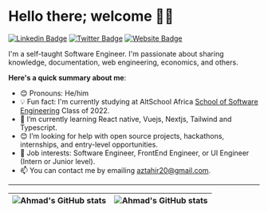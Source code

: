 # Hello there; welcome 👋🏾

[![Linkedin Badge](https://img.shields.io/badge/-Zahradeen-blue?style=for-the-badge&logo=Linkedin&logoColor=white&link=https://linkedin.com/in/zahradeeeen)](https://linkedin.com/in/zahradeeeen) [![Twitter Badge](https://img.shields.io/badge/zahradeen-green?style=for-the-badge&logo=twitter&logoColor=white&link=https://twitter.com/Zahradeeeen?s=11&t=MWzccZS0twtTSj2ke4a67w)](https://twitter.com/zahradeeeen?s=11&t=MWzccZS0twtTSj2ke4a67w) [![Website Badge](https://img.shields.io/badge/-Zahradeen.dev-000000?style=for-the-badge&logo=Google-Chrome&logoColor=white&link=https://new-portfolio-phi-rouge.vercel.app/)](https://new-portfolio-phi-rouge.vercel.app/)

I'm a self-taught Software Engineer. I'm passionate about sharing knowledge, documentation, web engineering, economics, and others.

**Here's a quick summary about me**:

- 😊 Pronouns: He/him
- 💡 Fun fact: I'm currently studying at AltSchool Africa [School of Software Engineering](https://altschoolafrica.com/schools/engineering) Class of 2022.
- 🌱 I’m currently learning React native, Vuejs, Nextjs, Tailwind and Typescript.
- 😊 I’m looking for help with open source projects, hackathons, internships, and entry-level opportunities.
- 💼 Job interests: Software Engineer, FrontEnd Engineer, or UI Engineer (Intern or Junior level).
- 📫 You can contact me by emailing aztahir20@gmail.com.

---

| <img align="center" src="https://github-readme-stats.vercel.app/api?username=Ahmad-Zahradeen-Tahir&show_icons=true&include_all_commits=true&hide_border=true" alt="Ahmad's GitHub stats" /> | <img align="center" src="https://github-readme-stats.vercel.app/api/top-langs/?username=Ahmad-Zahradeen-Tahir&langs_count=8&layout=compact&hide_border=true" alt="Ahmad's GitHub stats" /> |
| ------------- | ------------- |
